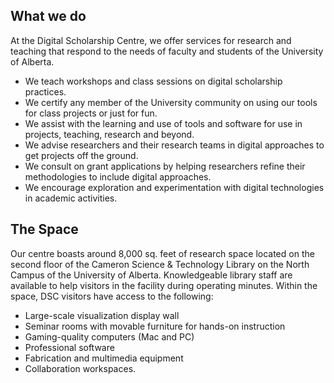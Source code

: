 ## What we do

At the Digital Scholarship Centre, we offer services for research and
teaching that respond to the needs of faculty and students of the
University of Alberta.

- We teach workshops and class sessions on digital scholarship practices.
- We certify any member of the University community on using our tools for class projects or just for fun. 
- We assist with the learning and use of tools and software for use in projects, teaching, research and beyond.
- We advise researchers and their research teams in digital approaches to get projects off the ground.
- We consult on grant applications by helping researchers refine their methodologies to include digital approaches.
- We encourage exploration and experimentation with digital technologies in academic activities.

## The Space

Our centre boasts around 8,000 sq. feet of research space located on
the second floor of the Cameron Science & Technology Library on the North Campus of the University of Alberta.
Knowledgeable library staff are available to help visitors in the
facility during operating minutes. Within the space, DSC visitors have
access to the following:

- Large-scale visualization display wall
- Seminar rooms with movable furniture for hands-on instruction
- Gaming-quality computers (Mac and PC)
- Professional software
- Fabrication and multimedia equipment
- Collaboration workspaces.
